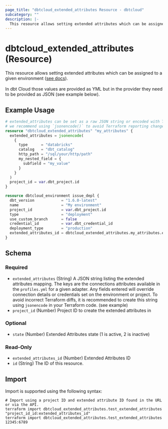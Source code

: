 ```yaml
---
page_title: "dbtcloud_extended_attributes Resource - dbtcloud"
subcategory: ""
description: |-
  This resource allows setting extended attributes which can be assigned to a given environment (see docs https://docs.getdbt.com/docs/dbt-cloud-environments#extended-attributes-beta).In dbt Cloud those values are provided as YML but in the provider they need to be provided as JSON (see example below).
---
```


# dbtcloud_extended_attributes (Resource)


This resource allows setting extended attributes which can be assigned to a given environment ([see docs](https://docs.getdbt.com/docs/dbt-cloud-environments#extended-attributes-beta)).<br/><br/>In dbt Cloud those values are provided as YML but in the provider they need to be provided as JSON (see example below).

## Example Usage

```terraform
# extended_attributes can be set as a raw JSON string or encoded with Terraform's `jsonencode()` function
# we recommend using `jsonencode()` to avoid Terraform reporting changes due to whitespaces or keys ordering
resource "dbtcloud_extended_attributes" "my_attributes" {
  extended_attributes = jsonencode(
    {
      type      = "databricks"
      catalog   = "dbt_catalog"
      http_path = "/sql/your/http/path"
      my_nested_field = {
        subfield = "my_value"
      }
    }
  )
  project_id = var.dbt_project.id
}

resource dbtcloud_environment issue_depl {
  dbt_version            = "1.6.0-latest"
  name                   = "My environment"
  project_id             = var.dbt_project.id
  type                   = "deployment"
  use_custom_branch      = false
  credential_id          = var.dbt_credential_id
  deployment_type        = "production"
  extended_attributes_id = dbtcloud_extended_attributes.my_attributes.extended_attributes_id
}
```

<!-- schema generated by tfplugindocs -->
## Schema

### Required

- `extended_attributes` (String) A JSON string listing the extended attributes mapping. The keys are the connections attributes available in the `profiles.yml` for a given adapter. Any fields entered will override connection details or credentials set on the environment or project. To avoid incorrect Terraform diffs, it is recommended to create this string using `jsonencode` in your Terraform code. (see example)
- `project_id` (Number) Project ID to create the extended attributes in

### Optional

- `state` (Number) Extended Attributes state (1 is active, 2 is inactive)

### Read-Only

- `extended_attributes_id` (Number) Extended Attributes ID
- `id` (String) The ID of this resource.

## Import

Import is supported using the following syntax:

```shell
# Import using a project ID and extended attribute ID found in the URL or via the API.
terraform import dbtcloud_extended_attributes.test_extended_attributes "project_id_id:extended_attributes_id"
terraform import dbtcloud_extended_attributes.test_extended_attributes 12345:6789
```
